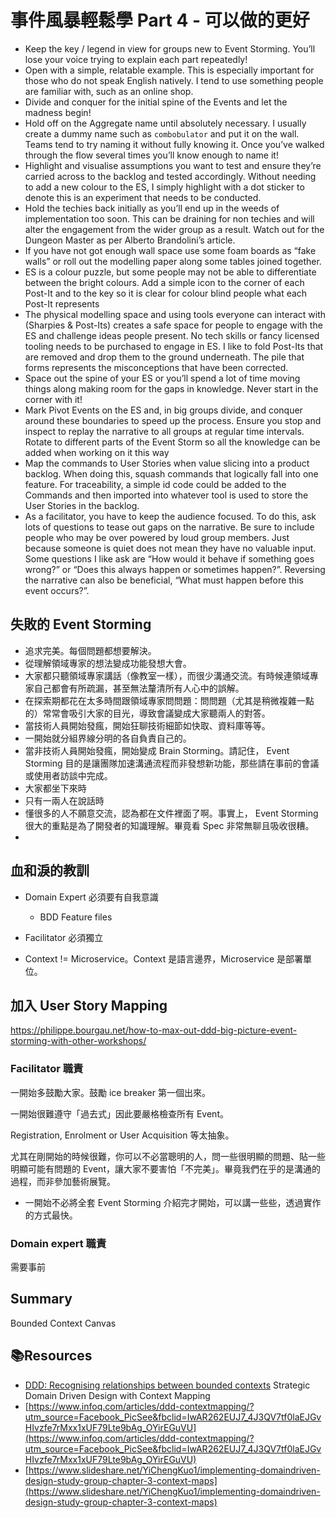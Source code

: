 # 事件風暴輕鬆學 Part 4 - 可以做的更好

- Keep the key / legend in view for groups new to Event Storming. You’ll lose your voice trying to explain each part repeatedly!
- Open with a simple, relatable example. This is especially important for those who do not speak English natively. I tend to use something people are familiar with, such as an online shop.
- Divide and conquer for the initial spine of the Events and let the madness begin!
- Hold off on the Aggregate name until absolutely necessary. I usually create a dummy name such as `combobulator` and put it on the wall. Teams tend to try naming it without fully knowing it. Once you’ve walked through the flow several times you’ll know enough to name it!
- Highlight and visualise assumptions you want to test and ensure they’re carried across to the backlog and tested accordingly. Without needing to add a new colour to the ES, I simply highlight with a dot sticker to denote this is an experiment that needs to be conducted.
- Hold the techies back initially as you’ll end up in the weeds of implementation too soon. This can be draining for non techies and will alter the engagement from the wider group as a result. Watch out for the Dungeon Master as per Alberto Brandolini’s article.
- If you have not got enough wall space use some foam boards as “fake walls” or roll out the modelling paper along some tables joined together.
- ES is a colour puzzle, but some people may not be able to differentiate between the bright colours. Add a simple icon to the corner of each Post-It and to the key so it is clear for colour blind people what each Post-It represents
- The physical modelling space and using tools everyone can interact with (Sharpies & Post-Its) creates a safe space for people to engage with the ES and challenge ideas people present. No tech skills or fancy licensed tooling needs to be purchased to engage in ES. I like to fold Post-Its that are removed and drop them to the ground underneath. The pile that forms represents the misconceptions that have been corrected.
- Space out the spine of your ES or you’ll spend a lot of time moving things along making room for the gaps in knowledge. Never start in the corner with it!
- Mark Pivot Events on the ES and, in big groups divide, and conquer around these boundaries to speed up the process. Ensure you stop and inspect to replay the narrative to all groups at regular time intervals. Rotate to different parts of the Event Storm so all the knowledge can be added when working on it this way
- Map the commands to User Stories when value slicing into a product backlog. When doing this, squash commands that logically fall into one feature. For traceability, a simple id code could be added to the Commands and then imported into whatever tool is used to store the User Stories in the backlog.
- As a facilitator, you have to keep the audience focused. To do this, ask lots of questions to tease out gaps on the narrative. Be sure to include people who may be over powered by loud group members. Just because someone is quiet does not mean they have no valuable input. Some questions I like ask are “How would it behave if something goes wrong?” or “Does this always happen or sometimes happen?”. Reversing the narrative can also be beneficial, “What must happen before this event occurs?”.

## 失敗的 Event Storming

- 追求完美。每個問題都想要解決。
- 從理解領域專家的想法變成功能發想大會。
- 大家都只聽領域專家講話（像教室一樣），而很少溝通交流。有時候連領域專家自己都會有所疏漏，甚至無法釐清所有人心中的誤解。
- 在探索期都花在太多時間跟領域專家問問題：問問題（尤其是稍微複雜一點的）常常會吸引大家的目光，導致會議變成大家聽兩人的對答。
- 當技術人員開始發瘋，開始狂聊技術細節如快取、資料庫等等。
- 一開始就分組界線分明的各自負責自己的。
- 當非技術人員開始發瘋，開始變成 Brain Storming。請記住， Event Storming 目的是讓團隊加速溝通流程而非發想新功能，那些請在事前的會議或使用者訪談中完成。
- 大家都坐下來時
- 只有一兩人在說話時
- 懂很多的人不願意交流，認為都在文件裡面了啊。事實上， Event Storming 很大的重點是為了開發者的知識理解。畢竟看 Spec 非常無聊且吸收很糟。
-

## 血和淚的教訓

- Domain Expert 必須要有自我意識
  - BDD Feature files
- Facilitator 必須獨立

- Context != Microservice。Context 是語言邊界，Microservice 是部署單位。

## 加入 User Story Mapping

https://philippe.bourgau.net/how-to-max-out-ddd-big-picture-event-storming-with-other-workshops/

### Facilitator 職責

一開始多鼓勵大家。鼓勵 ice breaker 第一個出來。

一開始很難遵守「過去式」因此要嚴格檢查所有 Event。

Registration, Enrolment or User Acquisition 等太抽象。

尤其在剛開始的時候很難，你可以不必當聰明的人，問一些很明顯的問題、貼一些明顯可能有問題的 Event，讓大家不要害怕「不完美」。畢竟我們在乎的是溝通的過程，而非參加藝術展覽。

- 一開始不必將全套 Event Storming 介紹完才開始，可以講一些些，透過實作的方式最快。

### Domain expert 職責

需要事前

## Summary

Bounded Context Canvas

## 📚Resources

- [DDD: Recognising relationships between bounded contexts](https://markhneedham.com/blog/2009/03/30/ddd-recognising-relationships-between-bounded-contexts/)
  Strategic Domain Driven Design with Context Mapping
- [https://www.infoq.com/articles/ddd-contextmapping/?utm_source=Facebook_PicSee&fbclid=IwAR262EUJ7_4J3QV7tf0laEJGvHIvzfe7rMxx1xUF79Lte9bAg_OYirEGuVU](https://www.infoq.com/articles/ddd-contextmapping/?utm_source=Facebook_PicSee&fbclid=IwAR262EUJ7_4J3QV7tf0laEJGvHIvzfe7rMxx1xUF79Lte9bAg_OYirEGuVU)
- [https://www.slideshare.net/YiChengKuo1/implementing-domaindriven-design-study-group-chapter-3-context-maps](https://www.slideshare.net/YiChengKuo1/implementing-domaindriven-design-study-group-chapter-3-context-maps)
